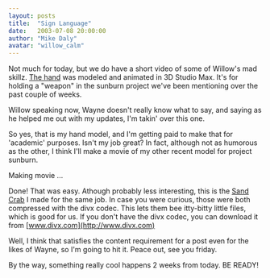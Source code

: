 ```yaml
---
layout: posts
title:  "Sign Language"
date:   2003-07-08 20:00:00
author: "Mike Daly"
avatar: "willow_calm"
---
```

Not much for today, but we do have a short video of some of Willow's mad skillz. [The hand](https://content.duelingmonkeys.com/filespace/willow/hand.avi) was modeled and animated in 3D Studio Max. It's for holding a &quot;weapon&quot; in the sunburn project we've been mentioning over the past couple of weeks.

 Willow speaking now, Wayne doesn't really know what to say, and saying as he helped me out with my updates, I'm takin' over this one.

 So yes, that is my hand model, and I'm getting paid to make that for 'academic' purposes. Isn't my job great? In fact, although not as humorous as the other, I think I'll make a movie of my other recent model for project sunburn.

 Making movie ...

 Done! That was easy. Athough probably less interesting, this is the [Sand Crab](https://content.duelingmonkeys.com/filespace/willow/crab.avi) I made for the same job. In case you were curious, those were both compressed with the divx codec. This lets them bee itty-bitty little files, which is good for us. If you don't have the divx codec, you can download it from [www.divx.com](http://www.divx.com)

 Well, I think that satisfies the content requirement for a post even for the likes of Wayne, so I'm going to hit it. Peace out, see you friday.

 By the way, something really cool happens 2 weeks from today. BE READY!

